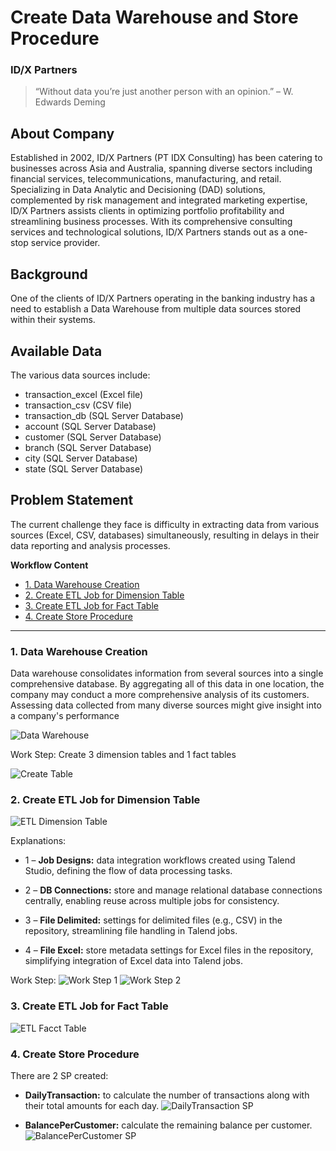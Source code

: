 # Create Data Warehouse and Store Procedure
### ID/X Partners 

> “Without data you’re just another person with an opinion.” – W. Edwards Deming


## About Company
Established in 2002, ID/X Partners (PT IDX Consulting) has been catering to businesses across Asia and Australia, spanning diverse sectors including financial services, telecommunications, manufacturing, and retail. Specializing in Data Analytic and Decisioning (DAD) solutions, complemented by risk management and integrated marketing expertise, ID/X Partners assists clients in optimizing portfolio profitability and streamlining business processes. With its comprehensive consulting services and technological solutions, ID/X Partners stands out as a one-stop service provider.


## Background
One of the clients of ID/X Partners operating in the banking industry has a need to establish a Data Warehouse from multiple data sources stored within their systems.

## Available Data
The various data sources include:
- transaction_excel (Excel file)
- transaction_csv (CSV file)
- transaction_db (SQL Server Database)
- account (SQL Server Database)
- customer (SQL Server Database)
- branch (SQL Server Database)
- city (SQL Server Database)
- state (SQL Server Database)

## Problem Statement
The current challenge they face is difficulty in extracting data from various sources (Excel, CSV, databases) simultaneously, resulting in delays in their data reporting and analysis processes.


**Workflow Content**
- [1. Data Warehouse Creation](#1-data-warehouse-creation)
- [2. Create ETL Job for Dimension Table](#2-create-etl-job-for-dimension-table)
- [3. Create ETL Job for Fact Table](#3-create-etl-job-for-fact-table)
- [4. Create Store Procedure](#4-create-store-procedure)

-------------------------------------------------------------

### 1. Data Warehouse Creation
Data warehouse consolidates information from several sources into a single comprehensive database. By aggregating all of this data in one location, the company may conduct a more comprehensive analysis of its customers. Assessing data collected from many diverse sources might give insight into a company's performance


![Data Warehouse](image/data_warehouse.PNG)

Work Step: Create 3 dimension tables and 1 fact tables

![Create Table](image/create_table.PNG)

### 2. Create ETL Job for Dimension Table
![ETL Dimension Table](image/etl_job.PNG)

Explanations:
* 1 – **Job Designs:** data integration workflows created using Talend Studio, defining the flow of data processing tasks.

* 2 – **DB Connections:** store and manage relational database connections centrally, enabling reuse across multiple jobs for consistency.
* 3 – **File Delimited:** settings for delimited files (e.g., CSV) in the repository, streamlining file handling in Talend jobs.
* 4 – **File Excel:** store metadata settings for Excel files in the repository, simplifying integration of Excel data into Talend jobs.

Work Step:
![Work Step 1](image/work_step_1.PNG)
![Work Step 2](image/work_step_2.PNG)

### 3. Create ETL Job for Fact Table
![ETL Facct Table](image/etl_job_2.PNG)

### 4. Create Store Procedure

There are 2 SP created:
- **DailyTransaction:** to calculate the number of transactions along with their total amounts for each day.
![DailyTransaction SP](image/sp_1.PNG)

- **BalancePerCustomer:** calculate the remaining balance per customer.
![BalancePerCustomer SP](image/sp2.PNG)



<!-- <a class="top-link hide" href="#top">↑</a>
<a name="top"></a>
<a href="#top">Back to top</a> -->
